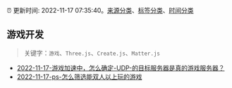 :alarm_clock: 更新时间: 2022-11-17 07:35:40。[来源分类](../README.md)、[标签分类](../TAGS.md)、[时间分类](../TIMELINE.md)

## 游戏开发


> 关键字：`游戏`、`Three.js`、`Create.js`、`Matter.js`



- [2022-11-17-游戏加速中，怎么确定-UDP-的目标服务器是真的游戏服务器？](https://www.v2ex.com/t/895967) 
- [2022-11-17-ps-怎么筛选能双人以上玩的游戏](https://www.v2ex.com/t/895948) 